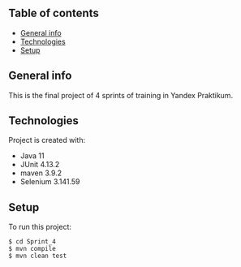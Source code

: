 ## Table of contents
* [General info](#general-info)
* [Technologies](#technologies)
* [Setup](#setup)

## General info
This is the final project of 4 sprints of training in Yandex Praktikum.

## Technologies
Project is created with:
* Java 11 
* JUnit 4.13.2
* maven 3.9.2
* Selenium 3.141.59

## Setup
To run this project:

```
$ cd Sprint_4
$ mvn compile 
$ mvn clean test
```